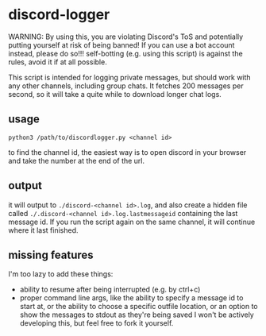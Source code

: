 # discord-logger
WARNING: By using this, you are violating Discord's ToS and potentially putting yourself at risk of being banned!
If you can use a bot account instead, please do so!!! self-botting (e.g. using this script) is against the rules, avoid it if at all possible.

This script is intended for logging private messages, but should work with any other channels, including group chats. It fetches 200 messages per second, so it will take a quite while to download longer chat logs.

## usage
```
python3 /path/to/discordlogger.py <channel id>
```
to find the channel id, the easiest way is to open discord in your browser and take the number at the end of the url.

## output
it will output to `./discord-<channel id>.log`, and also create a hidden file called `./.discord-<channel id>.log.lastmessageid` containing the last message id. If you run the script again on the same channel, it will continue where it last finished.

## missing features
I'm too lazy to add these things:
* ability to resume after being interrupted (e.g. by ctrl+c)
* proper command line args, like the ability to specify a message id to start at, or the ability to choose a specific outfile location, or an option to show the messages to stdout as they're being saved
I won't be actively developing this, but feel free to fork it yourself.
